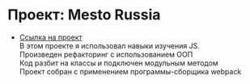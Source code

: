 # Проект: Mesto Russia
 
 * [Ссылка на проект](https://renatibragimov1987.github.io/mesto/src/index.html)  
 В этом проекте я использовал навыки изучения JS.  
 Произведен рефакторинг с использованием ООП  
 Код разбит на классы и подключен модульным методом  
 Проект собран с применением программы-сборщика webpack  
 